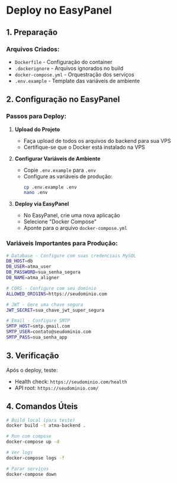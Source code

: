 # Deploy no EasyPanel

## 1. Preparação

### Arquivos Criados:
- `Dockerfile` - Configuração do container
- `.dockerignore` - Arquivos ignorados no build
- `docker-compose.yml` - Orquestração dos serviços
- `.env.example` - Template das variáveis de ambiente

## 2. Configuração no EasyPanel

### Passos para Deploy:

1. **Upload do Projeto**
   - Faça upload de todos os arquivos do backend para sua VPS
   - Certifique-se que o Docker está instalado na VPS

2. **Configurar Variáveis de Ambiente**
   - Copie `.env.example` para `.env`
   - Configure as variáveis de produção:
     ```bash
     cp .env.example .env
     nano .env
     ```

3. **Deploy via EasyPanel**
   - No EasyPanel, crie uma nova aplicação
   - Selecione "Docker Compose"
   - Aponte para o arquivo `docker-compose.yml`

### Variáveis Importantes para Produção:

```bash
# Database - Configure com suas credenciais MySQL
DB_HOST=db
DB_USER=atma_user
DB_PASSWORD=sua_senha_segura
DB_NAME=atma_aligner

# CORS - Configure com seu domínio
ALLOWED_ORIGINS=https://seudominio.com

# JWT - Gere uma chave segura
JWT_SECRET=sua_chave_jwt_super_segura

# Email - Configure SMTP
SMTP_HOST=smtp.gmail.com
SMTP_USER=contato@seudominio.com
SMTP_PASS=sua_senha_app
```

## 3. Verificação

Após o deploy, teste:
- Health check: `https://seudominio.com/health`
- API root: `https://seudominio.com/`

## 4. Comandos Úteis

```bash
# Build local (para teste)
docker build -t atma-backend .

# Run com compose
docker-compose up -d

# Ver logs
docker-compose logs -f

# Parar serviços
docker-compose down
```